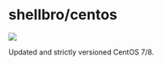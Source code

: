 # shellbro/centos

[![](https://img.shields.io/docker/cloud/build/shellbro/centos)](https://hub.docker.com/r/shellbro/dropbox/)

Updated and strictly versioned CentOS 7/8.
